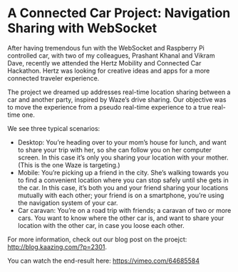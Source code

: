 A Connected Car Project: Navigation Sharing with WebSocket
========

After having tremendous fun with the WebSocket and Raspberry Pi controlled car, 
with two of my colleagues, Prashant Khanal and Vikram Dave, recently we attended
the Hertz Mobility and Connected Car Hackathon. Hertz was looking for creative
ideas and apps for a more connected traveler experience.

The project we dreamed up addresses real-time location sharing between a car and
another party, inspired by Waze’s drive sharing. Our objective was to move the
 experience from a pseudo real-time experience to a true real-time one.

We see three typical scenarios:

* Desktop: You’re heading over to your mom’s house for lunch, and want to share your 
trip with her, so she can follow you on her computer screen. In this case it’s only
 you sharing your location with your mother. (This is the one Waze is targeting.)
* Mobile: You’re picking up a friend in the city. She’s walking towards you to
 find a convenient location where you can stop safely until she gets in the car. 
 In this case, it’s both you and your friend sharing your locations mutually with each
  other; your friend is on a smartphone, you’re using the navigation system of your car.
* Car caravan: You’re on a road trip with friends; a caravan of two or more cars. You
 want to know where the other car is, and want to share your location with the other
  car, in case you loose each other.

For more information, check out our blog post on the proejct: http://blog.kaazing.com/?p=2301.

You can watch the end-result here: https://vimeo.com/64685584
